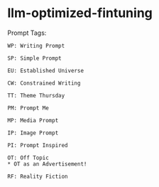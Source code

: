 # llm-optimized-fintuning


Prompt Tags:

    WP: Writing Prompt

    SP: Simple Prompt

    EU: Established Universe

    CW: Constrained Writing

    TT: Theme Thursday
    
    PM: Prompt Me
    
    MP: Media Prompt
    
    IP: Image Prompt
    
    PI: Prompt Inspired
    
    OT: Off Topic
    * OT as an Advertisement!
    
    RF: Reality Fiction
